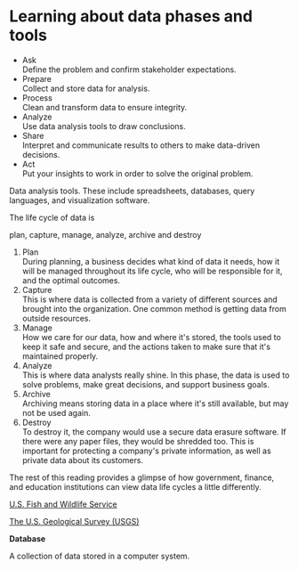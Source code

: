 <h1>Learning about data phases and tools</h1>
<ul>
  <li>Ask</li>
  Define the problem and confirm stakeholder expectations.
  <li>Prepare</li>
  Collect and store data for analysis.
  <li>Process</li>
  Clean and transform data to ensure integrity.
  <li>Analyze</li>
  Use data analysis tools to draw conclusions.
  <li>Share</li>
  Interpret and communicate results to others to make data-driven decisions.
  <li>Act</li>
  Put your insights to work in order to solve the original problem.
</ul>


<p> Data analysis tools. These include spreadsheets, databases, query languages, and visualization software.</p>


<p>The life cycle of data is</p> plan, capture, manage, analyze, archive and destroy

<ol>
  <li>Plan</li>
  During planning, a business decides what kind of data it needs, how it will be managed throughout its life cycle, who will be responsible for it, and the optimal outcomes.
  <li>Capture</li>
  This is where data is collected from a variety of different sources and brought into the organization. One common method is getting data from outside resources.
  <li>Manage</li>
   How we care for our data, how and where it's stored, the tools used to keep it safe and secure, and the actions taken to make sure that it's maintained properly.
  <li>Analyze</li>
  This is where data analysts really shine. In this phase, the data is used to solve problems, make great decisions, and support business goals.
  <li>Archive</li>
  Archiving means storing data in a place where it's still available, but may not be used again. 
  <li>Destroy</li>
  To destroy it, the company would use a secure data erasure software. If there were any paper files, they would be shredded too. This is important for protecting a company's private information, as well as private data about its customers. 
 </ol>
 
 <p> The rest of this reading provides a glimpse of how government, finance, and education institutions can view data life cycles a little differently.</p>
 
 <p><a href="https://www.fws.gov/data/life-cycle"> U.S. Fish and Wildlife Service</a></p>

 <p><a href="https://www.usgs.gov/products/data-and-tools/data-management/data-lifecycle"> The U.S. Geological Survey (USGS)</a></p>

<p><b>Database</b>
  
  A collection of data stored in a computer system.
  </p>


